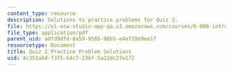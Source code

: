 ```yaml
---
content_type: resource
description: Solutions to practice problems for Quiz 2.
file: https://ol-ocw-studio-app-qa.s3.amazonaws.com/courses/6-006-introduction-to-algorithms-spring-2008/4c351a8df3f564c723bf5a22dc27e172_solutions2.pdf
file_type: application/pdf
parent_uid: adfd9dfd-8a59-9585-98b5-e4af28e9ee17
resourcetype: Document
title: Quiz 2 Practice Problem Solutions
uid: 4c351a8d-f3f5-64c7-23bf-5a22dc27e172
---
```

